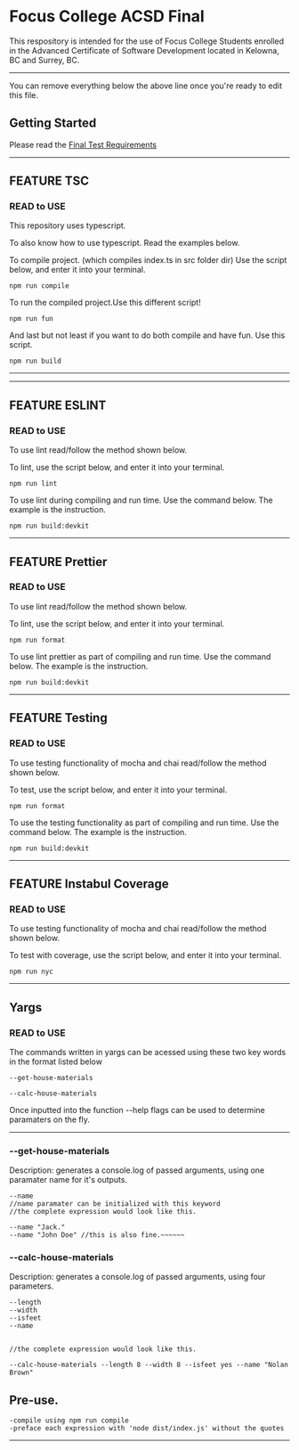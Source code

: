 # Focus College ACSD Final

This respository is intended for the use of Focus College Students enrolled in the Advanced Certificate of Software Development located in Kelowna, BC and Surrey, BC.

---

You can remove everything below the above line once you're ready to edit this file.

## Getting Started

Please read the [Final Test Requirements](./assignment/readme.md)

---------------------
## __FEATURE TSC__

### READ to USE

This repository uses typescript.

To also know how to use typescript. Read the examples below.

To compile project. (which compiles index.ts in src folder dir)
Use the script below, and enter it into your terminal.
~~~~~
npm run compile
~~~~~
To run the compiled project.Use this different script!
~~~~~
npm run fun
~~~~~~
And last but not least if you want to do both compile and have fun. Use this script.
~~~~~~
npm run build
~~~~~~
-----------------------
---------------------
## __FEATURE ESLINT__

### READ to USE

To use lint read/follow the method shown below.

To lint, use the script below, and enter it into your terminal.
~~~~~
npm run lint
~~~~~~
To use lint during compiling and run time. Use the command below. The example is the instruction.
~~~~~~~
npm run build:devkit
~~~~~~~
---------------------
## __FEATURE Prettier__ 

### READ to USE

To use lint read/follow the method shown below.

To lint, use the script below, and enter it into your terminal.
~~~~~
npm run format
~~~~~
To use lint prettier as part of compiling and run time. Use the command below. The example is the instruction.
~~~~~~~
npm run build:devkit
~~~~~~~

--------------------- 
## __FEATURE Testing__ 

### READ to USE

To use testing functionality of mocha and chai read/follow the method shown below.

To test, use the script below, and enter it into your terminal.
~~~~~
npm run format
~~~~~
To use the testing functionality as part of compiling and run time. Use the command below. The example is the instruction.
~~~~~~~
npm run build:devkit
~~~~~~~
--------------------------

## __FEATURE Instabul Coverage__ 

### READ to USE

To use testing functionality of mocha and chai read/follow the method shown below.

To test with coverage, use the script below, and enter it into your terminal.
~~~~~~~~~
npm run nyc
~~~~~~~~~
-------------------------


## __Yargs__ 

### READ to USE

The commands written in yargs can be acessed using these two key words in the format listed below

~~~~~~
--get-house-materials 

--calc-house-materials
~~~~~~~~


Once inputted into the function --help flags can be used to determine paramaters on the fly.

-----

###  __--get-house-materials__

Description: generates a console.log of passed arguments, using one paramater name for it's outputs.

~~~~~
--name
//name paramater can be initialized with this keyword
//the complete expression would look like this.

--name "Jack."
--name "John Doe" //this is also fine.~~~~~~
~~~~~


### __--calc-house-materials__

Description: generates a console.log of passed arguments, using four parameters.


~~~~~
--length
--width
--isfeet
--name


//the complete expression would look like this.

--calc-house-materials --length 8 --width 8 --isfeet yes --name "Nolan Brown"
~~~~~

## Pre-use.
    -compile using npm run compile
    -preface each expression with 'node dist/index.js' without the quotes

----------------------